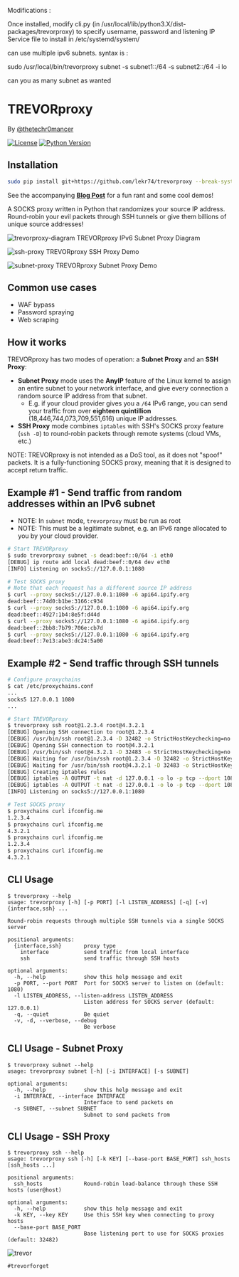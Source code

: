 Modifications : 

Once installed, modify cli.py (in /usr/local/lib/python3.X/dist-packages/trevorproxy) to specify username, password and listening IP
Service file to install in /etc/systemd/system/

can use multiple ipv6 subnets. syntax is : 

sudo /usr/local/bin/trevorproxy subnet -s subnet1::/64 -s subnet2::/64 -i lo

can you as many subnet as wanted


# TREVORproxy

By [@thetechr0mancer](https://twitter.com/thetechr0mancer)

[![License](https://img.shields.io/badge/license-GPLv3-blue.svg)](https://raw.githubusercontent.com/blacklanternsecurity/nmappalyzer/master/LICENSE)
[![Python Version](https://img.shields.io/badge/python-3.6+-blue)](https://www.python.org)

## Installation
~~~bash
sudo pip install git+https://github.com/lekr74/trevorproxy --break-system-packages
~~~

See the accompanying [**Blog Post**](https://github.com/blacklanternsecurity/TREVORspray/blob/trevorspray-v2/blogpost.md) for a fun rant and some cool demos!

A SOCKS proxy written in Python that randomizes your source IP address. Round-robin your evil packets through SSH tunnels or give them billions of unique source addresses!

![trevorproxy-diagram](https://user-images.githubusercontent.com/20261699/149545633-a2f14f3a-1abc-4f9a-b589-3a52385ba635.png)
TREVORproxy IPv6 Subnet Proxy Diagram

![ssh-proxy](https://user-images.githubusercontent.com/20261699/149403633-3b6259c4-6c13-4ae5-abe6-498024a155f5.gif)
TREVORproxy SSH Proxy Demo

![subnet-proxy](https://user-images.githubusercontent.com/20261699/142468206-4e9a46db-b18b-4969-8934-19d1f3837300.gif)
TREVORproxy Subnet Proxy Demo

## Common use cases
- WAF bypass
- Password spraying
- Web scraping

## How it works
TREVORproxy has two modes of operation: a **Subnet Proxy** and an **SSH Proxy**:
- **Subnet Proxy** mode uses the **AnyIP** feature of the Linux kernel to assign an entire subnet to your network interface, and give every connection a random source IP address from that subnet.
    - E.g. if your cloud provider gives you a `/64` IPv6 range, you can send your traffic from over **eighteen quintillion** (18,446,744,073,709,551,616) unique IP addresses.
- **SSH Proxy** mode combines `iptables` with SSH's SOCKS proxy feature (`ssh -D`) to round-robin packets through remote systems (cloud VMs, etc.)

NOTE: TREVORproxy is not intended as a DoS tool, as it does not "spoof" packets. It is a fully-functioning SOCKS proxy, meaning that it is designed to accept return traffic.

## Example #1 - Send traffic from random addresses within an IPv6 subnet
- NOTE: In `subnet` mode, `trevorproxy` must be run as root
- NOTE: This must be a legitimate subnet, e.g. an IPv6 range allocated to you by your cloud provider.
~~~bash
# Start TREVORproxy
$ sudo trevorproxy subnet -s dead:beef::0/64 -i eth0
[DEBUG] ip route add local dead:beef::0/64 dev eth0
[INFO] Listening on socks5://127.0.0.1:1080

# Test SOCKS proxy
# Note that each request has a different source IP address
$ curl --proxy socks5://127.0.0.1:1080 -6 api64.ipify.org
dead:beef::74d0:b1be:3166:c934
$ curl --proxy socks5://127.0.0.1:1080 -6 api64.ipify.org
dead:beef::4927:1b4:8e5f:d44d
$ curl --proxy socks5://127.0.0.1:1080 -6 api64.ipify.org
dead:beef::2bb8:7b79:706e:cb7d
$ curl --proxy socks5://127.0.0.1:1080 -6 api64.ipify.org
dead:beef::7e13:abe3:dc24:5a00
~~~

## Example #2 - Send traffic through SSH tunnels
~~~bash
# Configure proxychains
$ cat /etc/proxychains.conf
...
socks5 127.0.0.1 1080
...

# Start TREVORproxy
$ trevorproxy ssh root@1.2.3.4 root@4.3.2.1
[DEBUG] Opening SSH connection to root@1.2.3.4
[DEBUG] /usr/bin/ssh root@1.2.3.4 -D 32482 -o StrictHostKeychecking=no
[DEBUG] Opening SSH connection to root@4.3.2.1
[DEBUG] /usr/bin/ssh root@4.3.2.1 -D 32483 -o StrictHostKeychecking=no
[DEBUG] Waiting for /usr/bin/ssh root@1.2.3.4 -D 32482 -o StrictHostKeychecking=no
[DEBUG] Waiting for /usr/bin/ssh root@4.3.2.1 -D 32483 -o StrictHostKeychecking=no
[DEBUG] Creating iptables rules
[DEBUG] iptables -A OUTPUT -t nat -d 127.0.0.1 -o lo -p tcp --dport 1080 -j DNAT --to-destination 127.0.0.1:32482 -m statistic --mode nth --every 2 --packet 0
[DEBUG] iptables -A OUTPUT -t nat -d 127.0.0.1 -o lo -p tcp --dport 1080 -j DNAT --to-destination 127.0.0.1:32483
[INFO] Listening on socks5://127.0.0.1:1080

# Test SOCKS proxy
$ proxychains curl ifconfig.me
1.2.3.4
$ proxychains curl ifconfig.me
4.3.2.1
$ proxychains curl ifconfig.me
1.2.3.4
$ proxychains curl ifconfig.me
4.3.2.1
~~~

## CLI Usage
~~~
$ trevorproxy --help
usage: trevorproxy [-h] [-p PORT] [-l LISTEN_ADDRESS] [-q] [-v] {interface,ssh} ...

Round-robin requests through multiple SSH tunnels via a single SOCKS server

positional arguments:
  {interface,ssh}       proxy type
    interface           send traffic from local interface
    ssh                 send traffic through SSH hosts

optional arguments:
  -h, --help            show this help message and exit
  -p PORT, --port PORT  Port for SOCKS server to listen on (default: 1080)
  -l LISTEN_ADDRESS, --listen-address LISTEN_ADDRESS
                        Listen address for SOCKS server (default: 127.0.0.1)
  -q, --quiet           Be quiet
  -v, -d, --verbose, --debug
                        Be verbose
~~~

## CLI Usage - Subnet Proxy
~~~
$ trevorproxy subnet --help
usage: trevorproxy subnet [-h] [-i INTERFACE] [-s SUBNET]

optional arguments:
  -h, --help            show this help message and exit
  -i INTERFACE, --interface INTERFACE
                        Interface to send packets on
  -s SUBNET, --subnet SUBNET
                        Subnet to send packets from
~~~

## CLI Usage - SSH Proxy
~~~
$ trevorproxy ssh --help
usage: trevorproxy ssh [-h] [-k KEY] [--base-port BASE_PORT] ssh_hosts [ssh_hosts ...]

positional arguments:
  ssh_hosts             Round-robin load-balance through these SSH hosts (user@host)

optional arguments:
  -h, --help            show this help message and exit
  -k KEY, --key KEY     Use this SSH key when connecting to proxy hosts
  --base-port BASE_PORT
                        Base listening port to use for SOCKS proxies (default: 32482)
~~~

![trevor](https://user-images.githubusercontent.com/20261699/92336575-27071380-f070-11ea-8dd4-5ba42c7d04b7.jpeg)

`#trevorforget`
